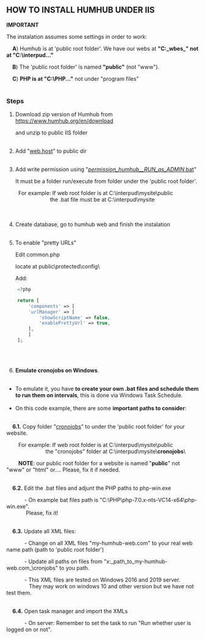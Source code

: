 
## HOW TO INSTALL HUMHUB UNDER IIS 

**IMPORTANT**

The instalation assumes some settings in order to work:

&nbsp; &nbsp;   **A**) Humhub is at 'public root folder'. We have our webs at **"C:\_wbes_" not at "C:\interpud\..."**

&nbsp; &nbsp;   **B**) The 'public root folder' is named **"public"** (not "www").
   
&nbsp; &nbsp;   **C**) **PHP is at "C:\PHP\..."** not under "program files"
<br><br>

### Steps

1. Download zip version of Humhub from https://www.humhub.org/en/download

   and unzip to public IIS folder
<br><br>


2. Add "[web.host](https://github.com/Buliwyfa/humhub_windows_installation/blob/master/web.config)" to public dir
<br><br>


3. Add write permission using  "[_permission_humhub__RUN_as_ADMIN_.bat](https://github.com/Buliwyfa/humhub_windows_installation/blob/master/_permission_humhub__RUN_as_ADMIN_.bat)"
   
   It must be a folder run/execute from folder under the 'public root folder'.
                  
 &nbsp; &nbsp; &nbsp; &nbsp; For example: If web root folder is at C:\interpud\mysite\public\
 &nbsp; &nbsp; &nbsp; &nbsp; &nbsp; &nbsp; &nbsp; &nbsp; &nbsp; &nbsp; &nbsp; &nbsp; &nbsp; &nbsp; &nbsp;the .bat file must be at C:\interpud\mysite\
<br><br>

4. Create database, go to humhub web and finish the instalation
<br><br>


5. To enable "pretty URLs"

     Edit
	        common.php

     locate at
	        public\protected\config\

     Add:

```php
	<?php

	return [
	    'components' => [
		'urlManager' => [
		    'showScriptName' => false,
		    'enablePrettyUrl' => true,
		],
	    ]
	];
```
<br><br>

6. **Emulate cronojobs on Windows**.
<br><br>
 + To emulate it, you have **to create your own .bat files and schedule them to run them on intervals**, this is done via Windows Task Schedule. 
<br><br>
 + On this code example, there are some **important paths to consider**:
<br><br>



&nbsp; &nbsp; **6.1.** Copy folder "[cronojobs](https://github.com/Buliwyfa/humhub_windows_installation/blob/master/cronojobs/)"
        to under the 'public root folder' for your website.

  &nbsp; &nbsp; &nbsp; &nbsp; For example: If web root folder is at C:\interpud\mysite\public\
 &nbsp; &nbsp; &nbsp; &nbsp; &nbsp; &nbsp; &nbsp; &nbsp; &nbsp; &nbsp; &nbsp; &nbsp; &nbsp; the "cronojobs" folder at C:\interpud\mysite\\**cronojobs**\
		   

  &nbsp; &nbsp; &nbsp; &nbsp; **NOTE**: our public root folder for a website is named "**public**" not "www" or "html" or....
   Please, fix it if needed.
<br><br>   




&nbsp; &nbsp; **6.2.** Edit the .bat files and adjunt the PHP paths to php-win.exe
  
 &nbsp; &nbsp; &nbsp; &nbsp; &nbsp; &nbsp; - On example bat files path is "C:\PHP\php-7.0.x-nts-VC14-x64\php-win.exe".<br> 
 &nbsp; &nbsp; &nbsp; &nbsp; &nbsp; &nbsp; &nbsp;Please, fix it!
<br><br>




 &nbsp; &nbsp; **6.3.** Update all XML files:
  
&nbsp; &nbsp; &nbsp; &nbsp; &nbsp; &nbsp; - Change on all XML files "my-humhub-web.com" to your real web name path (path to 'public root folder')
  
&nbsp; &nbsp; &nbsp; &nbsp; &nbsp; &nbsp; - Update all paths on files from "x:\_path_to_my-humhub-web.com_\cronjobs\" to you path.
      
 &nbsp; &nbsp; &nbsp; &nbsp; &nbsp; &nbsp; - This XML files are tested on Windows 2016 and 2019 server.<br>
 &nbsp; &nbsp; &nbsp; &nbsp; &nbsp; &nbsp; &nbsp; &nbsp;They may work on windows 10 and other version but we have not test them.
<br><br>



 &nbsp; &nbsp; **6.4.** Open task manager and import the XMLs
  
&nbsp; &nbsp; &nbsp; &nbsp; &nbsp; &nbsp; - On server: Remember to set the task to run "Run whether user is logged on or not".





